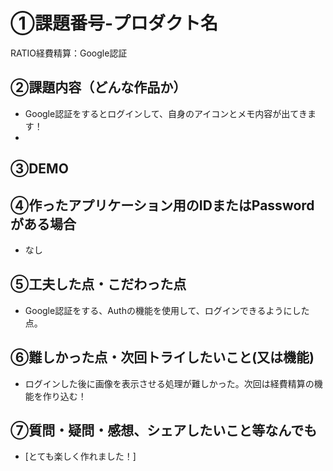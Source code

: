 # ①課題番号-プロダクト名

RATIO経費精算：Google認証

## ②課題内容（どんな作品か）

- Google認証をするとログインして、自身のアイコンとメモ内容が出てきます！
-

## ③DEMO



## ④作ったアプリケーション用のIDまたはPasswordがある場合

- なし

## ⑤工夫した点・こだわった点

- Google認証をする、Authの機能を使用して、ログインできるようにした点。

## ⑥難しかった点・次回トライしたいこと(又は機能)

- ログインした後に画像を表示させる処理が難しかった。次回は経費精算の機能を作り込む！

## ⑦質問・疑問・感想、シェアしたいこと等なんでも

- [とても楽しく作れました！]